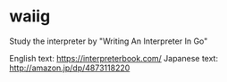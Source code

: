 # waiig
Study the interpreter by  "Writing An Interpreter In Go"

English text: https://interpreterbook.com/
Japanese text: http://amazon.jp/dp/4873118220
